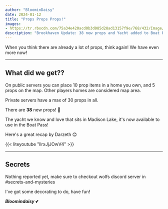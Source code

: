```yaml
---
author: "BloominDaisy"
date: 2024-01-12
title: "Props Props Props!"
images:
- https://tr.rbxcdn.com/75a34e420acd0b3d085d28ad13157f9e/768/432/Image/Png
description: "Brookhaven Update: 38 new props and Yacht added to Boat Pass"
---
```


When you think there are already a lot of props, think again! We have even more now! 

---


## What did we get??

On public servers you can place 10 prop items in a home you own, and 5 props on the map. Other players homes are considered map area.

Private servers have a max of 30 props in all.

There are **38** new props! <span class="nowrap"><span class="emojify">🤯</span>

The yacht we know and love that sits in Madison Lake, it's now available to use in the Boat Pass!

Here's a great recap by Darzeth <span class="nowrap"><span class="emojify">😊</span>

{{< liteyoutube "llrxJjJOwV4" >}}

---


## Secrets

Nothing reported yet, make sure to checkout wolfs discord server in #secrets-and-mysteries 

I've got some decorating to do, have fun!

_**Bloomindaisy**_ <span class="nowrap"><span class="emojify">💕</span>